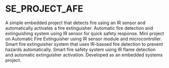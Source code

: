# SE_PROJECT_AFE
A simple embedded project that detects fire using an IR sensor and automatically activates a fire extinguisher. 
Automatic fire detection and extinguishing system using IR sensor for quick safety response.
Mini project on Automatic Fire Extinguisher using IR sensor module and microcontroller.
Smart fire extinguisher system that uses IR-bassed fire  detection to prevent hazards automatically.
Smart fire safety system using IR flame detection and automatic extinguisher activation. Developed as an embedded systems project.
